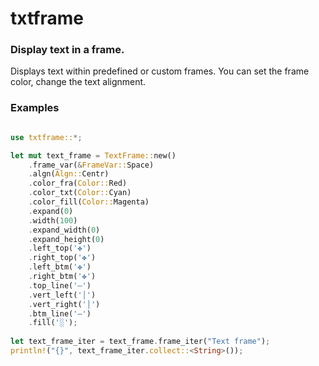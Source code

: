 # txtframe

### Display text in a frame.


Displays text within predefined or custom frames.
You can set the frame color, change the text alignment.

### Examples

```rust

use txtframe::*;

let mut text_frame = TextFrame::new()
    .frame_var(&FrameVar::Space)
    .algn(Algn::Centr)
    .color_fra(Color::Red)
    .color_txt(Color::Cyan)
    .color_fill(Color::Magenta)
    .expand(0)
    .width(100)
    .expand_width(0)
    .expand_height(0)
    .left_top('✤')
    .right_top('✤')
    .left_btm('✤')
    .right_btm('✤')
    .top_line('―')
    .vert_left('│')
    .vert_right('│')
    .btm_line('―')
    .fill('░');
    
let text_frame_iter = text_frame.frame_iter("Text frame");
println!("{}", text_frame_iter.collect::<String>());
```

